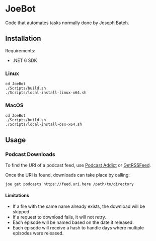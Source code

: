 # JoeBot

Code that automates tasks normally done by Joseph Bateh.

## Installation

Requirements:

- .NET 6 SDK

### Linux

```shell
cd JoeBot
./Scripts/build.sh
./Scripts/local-install-linux-x64.sh
```

### MacOS

```shell
cd JoeBot
./Scripts/build.sh
./Scripts/local-install-osx-x64.sh
```

## Usage

### Podcast Downloads

To find the URI of a podcast feed, use [Podcast Addict](https://podcastaddict.com/) or [GetRSSFeed](https://getrssfeed.com/).

Once the URI is found, downloads can take place by calling:

```shell
joe get podcasts https://feed.uri.here /path/to/directory
```

#### Limitations

- If a file with the same name already exists, the download will be skipped.
- If a request to download fails, it will not retry.
- Each episode will be named based on the date it released.
- Each episode will receive a hash to handle days where multiple episodes were released.
